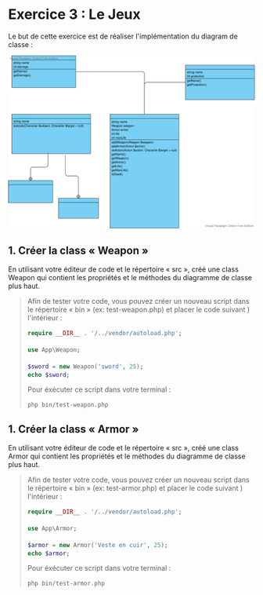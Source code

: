 # Exercice 3 : Le Jeux

Le but de cette exercice est de réaliser l'implémentation
du diagram de classe :

![classes](../assets/Classes.svg)

## 1. Créer la class « Weapon »

En utilisant votre éditeur de code et le répertoire « src », créé une
class Weapon qui contient les propriétés et le méthodes du diagramme
de classe plus haut.

> Afin de tester votre code, vous pouvez créer un nouveau script
> dans le répertoire « bin » (ex: test-weapon.php) et placer
> le code suivant ) l'intérieur :
>
> ```php
> require __DIR__ . '/../vendor/autoload.php';
>
> use App\Weapon;
>
> $sword = new Weapon('sword', 25);
> echo $sword;
> ```
>
> Pour éxécuter ce script dans votre terminal :
>
> ```
> php bin/test-weapon.php
> ```

## 1. Créer la class « Armor »

En utilisant votre éditeur de code et le répertoire « src », créé une
class Armor qui contient les propriétés et le méthodes du diagramme
de classe plus haut.

> Afin de tester votre code, vous pouvez créer un nouveau script
> dans le répertoire « bin » (ex: test-armor.php) et placer
> le code suivant ) l'intérieur :
>
> ```php
> require __DIR__ . '/../vendor/autoload.php';
>
> use App\Armor;
>
> $armor = new Armor('Veste en cuir', 25);
> echo $armor;
> ```
>
> Pour éxécuter ce script dans votre terminal :
>
> ```
> php bin/test-armor.php
> ```
